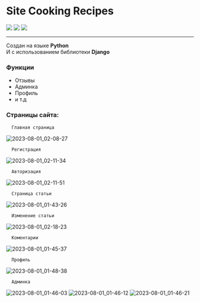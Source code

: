 Site Cooking Recipes
==================
<div id="icons">
      <img src="https://img.shields.io/badge/Python-blue?style=for-the-badge&logo=Python&logoColor=white"/>
      <img src="https://img.shields.io/badge/Django-green?style=for-the-badge&logo=Django&logoColor=white"/>
      <img src="https://img.shields.io/badge/SQLite-red?style=for-the-badge&logo=SQLite&logoColor=white"/>
</div>

-----

Создан на языке <b>Python</b> <br />
И с использованием библиотеки <b>Django</b>

<h3>Функции</h3>

-  Отзывы
-  Админка
-  Профиль 
-  и т.д

<h3>Страницы сайта:</h3>

      Главная страница

![2023-08-01_02-08-27](https://github.com/neprostoilya/cooking_web/assets/125191093/c5fb1c18-5049-4619-95e3-6678881e32a7)


      Регистрация

![2023-08-01_02-11-34](https://github.com/neprostoilya/cooking_web/assets/125191093/b458c414-363f-4147-98ec-dfbd6b7d77ff)


      Авторизация

![2023-08-01_02-11-51](https://github.com/neprostoilya/cooking_web/assets/125191093/f11046bd-d464-48fc-bf38-1d9726bcda85)

  
      Страница статьи

![2023-08-01_01-43-26](https://github.com/neprostoilya/cooking_web/assets/125191093/edb5c0f9-8725-45db-b44a-3238c40c5787)


      Изменение статьи

![2023-08-01_02-18-23](https://github.com/neprostoilya/cooking_web/assets/125191093/54104117-6b45-4e09-b31c-596aab310359)


      Коментарии

![2023-08-01_01-45-37](https://github.com/neprostoilya/cooking_web/assets/125191093/25809738-d012-49fd-b037-0d90ab3d797b)


      Профиль
      
![2023-08-01_01-48-38](https://github.com/neprostoilya/cooking_web/assets/125191093/774ed010-e626-44dd-9a67-06b14450d187)


      Админка


![2023-08-01_01-46-03](https://github.com/neprostoilya/cooking_web/assets/125191093/cbd3e101-0bda-44e1-a182-d7ae5262614f)
![2023-08-01_01-46-12](https://github.com/neprostoilya/cooking_web/assets/125191093/17ff5b32-dd08-4c83-8558-62f59d71ec5d)
![2023-08-01_01-46-21](https://github.com/neprostoilya/cooking_web/assets/125191093/8cc48c57-f5f6-4839-ba7b-168a115acb75)
